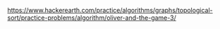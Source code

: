 https://www.hackerearth.com/practice/algorithms/graphs/topological-sort/practice-problems/algorithm/oliver-and-the-game-3/
